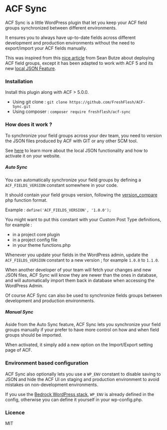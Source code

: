 ACF Sync
===============

ACF Sync is a little WordPress plugin that let you keep your ACF field groups synchronized between different environments.

It ensures you to always have up-to-date fields across different development and production environments without the need to export/import your ACF fields manually.

This was inspired from this [nice article](http://seanbutze.com/automated-exporting-for-advanced-custom-fields/) from Sean Butze about deploying ACF field groups, except it has been adapted to work with ACF 5 and its new [local JSON Feature](http://www.advancedcustomfields.com/resources/local-json/).


### Installation

Install this plugin along with ACF > 5.0.0.

- Using git clone : `git clone https://github.com/FreshFlesh/ACF-Sync.git`
- Using composer : `composer require freshflesh/acf-sync`



### How does it work ?

To synchronize your field groups across your dev team, you need to version the JSON files produced by ACF with GIT or any other SCM tool.

See [here](http://www.advancedcustomfields.com/resources/local-json/) to learn more about the local JSON functionality and how to activate it on your website.

##### Auto Sync

You can automatically synchronize your field groups by defining a `ACF_FIELDS_VERSION` constant somewhere in your code.

It should contain your field groups version, following the [version_compare](http://php.net/manual/en/function.version-compare.php) php function format.

Example : `define('ACF_FIELDS_VERSION', '1.0.0');`

You might want to put this constant with your Custom Post Type definitions, for example : 
 - in a project core plugin
 - in a project config file
 - in your theme functions.php

Whenever you update your fields in the WordPress admin, update the `ACF_FIELDS_VERSION` constant to a new version ; for example `1.0.0` to `1.1.0`.

When another developer of your team will fetch your changes and new JSON files, ACF Sync will know they are newer than the ones in database, and will automatically import them back in database when accessing the WordPress Admin.

Of course ACF Sync can also be used to synchronize fields groups between development and production environments.


##### Manual Sync

Aside from the Auto Sync feature, ACF Sync lets you synchronize your field groups manually if your prefer to have more control on how and when field groups should be imported.

When activated, it simply add a new option on the Import/Export setting page of ACF.


### Environment based configuration

ACF Sync also optionally lets you use a `WP_ENV` constant to disable saving to JSON and hide the ACF UI on staging and production environment to avoid mistakes on non-development environments.

If you use the [Bedrock WordPress stack](http://roots.io/wordpress-stack/), `WP_ENV` is already defined in the config, otherwise you can define it yourself in your wp-config.php.


### Licence

MIT
